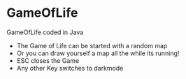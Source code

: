 # GameOfLife
GameOfLife coded in Java
+ The Game of Life can be started with a random map 
+ Or you can draw yourself a map all the while its running!
+ ESC closes the Game 
+ Any other Key switches to darkmode
